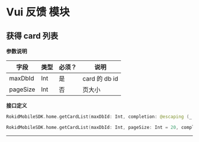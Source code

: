 # Vui 反馈 模块
## 获得 card 列表

**参数说明**

| 字段    | 类型   | 必须？| 说明 |
| ------ | ----- | ----- | ----- |
| maxDbId | Int | 是 | card 的 db id |
| pageSize | Int | 否 | 页大小 |


**接口定义**

```swift
RokidMobileSDK.home.getCardList(maxDbId: Int, completion: @escaping (_ error: RKError?, _ cardList: [RKCard]?) -> Void) -> Void
```


```swift
RokidMobileSDK.home.getCardList(maxDbId: Int, pageSize: Int = 20, completion: @escaping (_ error: RKError?, _ cardList: [RKCard]?) -> Void) -> Void
```

---

